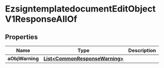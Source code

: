 

# EzsigntemplatedocumentEditObjectV1ResponseAllOf


## Properties

| Name | Type | Description | Notes |
|------------ | ------------- | ------------- | -------------|
|**aObjWarning** | [**List&lt;CommonResponseWarning&gt;**](CommonResponseWarning.md) |  |  [optional] |




